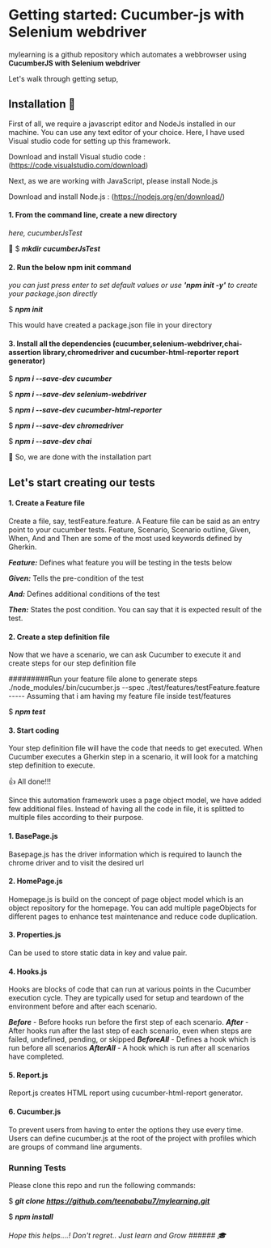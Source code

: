 
# Getting started: Cucumber-js with Selenium webdriver
mylearning is a github repository which automates a webbrowser using **CucumberJS with Selenium webdriver**

Let's walk through getting setup,

## Installation :thought_balloon:

First of all, we require a javascript editor and NodeJs installed in our machine. You can use any text editor of your choice. Here, I have used Visual studio code for setting up this framework.

Download and install Visual studio code : (https://code.visualstudio.com/download)

Next, as we are working with JavaScript, please install Node.js

Download and install Node.js : (https://nodejs.org/en/download/)

#### 1. From the command line, create a new directory
*here, cucumberJsTest*

:file_folder: $ ***mkdir cucumberJsTest***

#### 2. Run the below npm init command
*you can just press enter to set default values or use **'npm init -y'** to create your package.json directly*

$ ***npm init***

This would have created a package.json file in your directory

#### 3. Install all the dependencies (cucumber,selenium-webdriver,chai-assertion library,chromedriver and cucumber-html-reporter report generator)

$ ***npm i --save-dev cucumber***

$ ***npm i --save-dev selenium-webdriver***

$ ***npm i --save-dev cucumber-html-reporter***

$ ***npm i --save-dev chromedriver***

$ ***npm i --save-dev chai***

:clap: So, we are done with the installation part

## Let's start creating our tests

#### 1. Create a Feature file

Create a file, say, testFeature.feature. A Feature file can be said as an entry point to your cucumber tests. Feature, Scenario, Scenario outline, Given, When, And and Then are some of the most used keywords defined by Gherkin.

***Feature:*** Defines what feature you will be testing in the tests below

***Given:*** Tells the pre-condition of the test

***And:*** Defines additional conditions of the test

***Then:*** States the post condition. You can say that it is expected result of the test.

#### 2. Create a step definition file

Now that we have a scenario, we can ask Cucumber to execute it and create steps for our step definition file

#########Run your feature file alone to generate steps
./node_modules/.bin/cucumber.js --spec ./test/features/testFeature.feature    ----- Assuming that i am having my feature file inside test/features

$ ***npm test***

#### 3. Start coding

Your step definition file will have the code that needs to get executed. When Cucumber executes a Gherkin step in a scenario, it will look for a matching step definition to execute.

:+1: All done!!!

Since this automation framework uses a page object model, we have added few additional files. Instead of having all the code in file, it is splitted to multiple files according to their purpose.

#### 1. BasePage.js

Basepage.js has the driver information which is required to launch the chrome driver and to visit the desired url

#### 2. HomePage.js

Homepage.js is build on the concept of page object model which is an object repository for the homepage. You can add multiple pageObjects for different pages to enhance test maintenance and reduce code duplication.

#### 3. Properties.js

Can be used to store static data in key and value pair.

#### 4. Hooks.js

Hooks are blocks of code that can run at various points in the Cucumber execution cycle. They are typically used for setup and teardown of the environment before and after each scenario.

***Before***    - Before hooks run before the first step of each scenario.
***After***     - After hooks run after the last step of each scenario, even when steps are failed, undefined, pending, or skipped
***BeforeAll*** - Defines a hook which is run before all scenarios
***AfterAll***  - A hook which is run after all scenarios have completed.

#### 5. Report.js

Report.js creates HTML report using cucumber-html-report generator.

#### 6. Cucumber.js

To prevent users from having to enter the options they use every time. Users can define cucumber.js at the root of the project with profiles which are groups of command line arguments.

### Running Tests

Please clone this repo and run the following commands:

$ ***git clone https://github.com/teenababu7/mylearning.git***

$ ***npm install***



###### Hope this helps....! Don't regret.. Just learn and Grow ######  :mortar_board:
